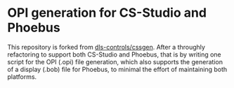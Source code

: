 # OPI generation for CS-Studio and Phoebus

This repository is forked from [dls-controls/cssgen](https://github.com/dls-controls/cssgen/blob/master/README.md). After a throughly refactoring to support both CS-Studio and Phoebus, that is by writing one script for the OPI (.opi) file generation, which also supports the generation of a display (.bob) file for Phoebus, to minimal the effort of maintaining both platforms.
